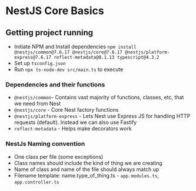 # NestJS Core Basics

## Getting project running

- Initiate NPM and Install dependencies `npm install @nestjs/common@7.6.17 @nestjs/core@7.6.17 @nestjs/platform-express@7.6.17 reflect-metadata@0.1.13 typescript@4.3.2`
- Set up `tsconfig.json`
- Run `npx ts-node-dev src/main.ts` to execute

### Dependencies and their functions

- `@nestjs/common`- Contains vast majority of functions, classes, etc, that we need from Nest
- `@nestjs/core` - Core Nest factory functions
- `@nestjs/platform-express` - Lets Nest use Express JS for handling HTTP requests (default). Instead we can also use Fastify
- `reflect-metadata` - Helps make decorators work

### NestJs Naming convention

- One class per file (some exceptions)
- Class names should include the kind of thing we are creating
- Name of class and name of the file should always match up
- Filename template: name.type_of_thing.ts - `app.modules.ts`, `app.controller.ts`
